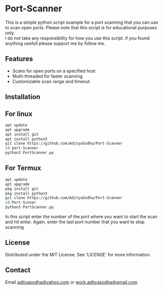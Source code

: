 # Port-Scanner
This is a simple python script example for a port scanning that you can use to scan open ports.
Please note that this script is for educational purposes only.  
I do not take any responsibility for how you use this script.
if you found anything usefull please support me by follow me.
## Features
* Scans for open ports on a specified host
* Multi-threaded for faster scanning
* Customizable scan range and timeout
## Installation
## For linux
```bash
apt update
apt upgrade
apt install git
apt install python3
git clone https://github.com/AdityaSodha/Port-Scanner
cd port-Scanner
python3 PortScanner.py
```
## For Termux
```bash
apt update
apt upgrade
pkg install git
pkg install python3
git clone https://github.com/AdityaSodha/Port-Scanner
cd Port-Scnner
python3 PortScanner.py
```
 In this script enter the number of the port where you want to start the scan and hit enter. Again, enter the last port number that you want to stop scanning
 ## License
 Distributed under the MIT License. See 'LICENSE' for more information.
 ## Contact
 Email adityasodha@yahoo.com or work.adityasodha@gmail.com
